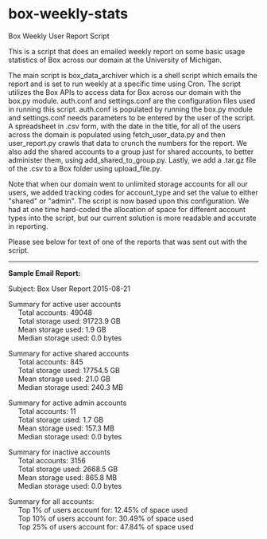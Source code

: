 # box-weekly-stats
Box Weekly User Report Script

This is a script that does an emailed weekly report on some basic usage statistics of Box across our domain at the University of Michigan.

The main script is box_data_archiver which is a shell script which emails the report and is set to run weekly at a specific time using Cron.  The script utilizes the Box APIs to access data for Box across our domain with the box.py module.  auth.conf and settings.conf are the configuration files used in running this script.  auth.conf is populated by running the box.py module and settings.conf needs parameters to be entered by the user of the script.  A spreadsheet in .csv form, with the date in the title, for all of the users across the domain is populated using fetch_user_data.py and then user_report.py crawls that data to crunch the numbers for the report.  We also add the shared accounts to a group just for shared accounts, to better administer them, using add_shared_to_group.py.  Lastly, we add a .tar.gz file of the .csv to a Box folder using upload_file.py.

Note that when our domain went to unlimited storage accounts for all our users, we added tracking codes for account_type and set the value to either "shared" or "admin".  The script is now based upon this configuration.  We had at one time hard-coded the allocation of space for different account types into the script, but our current solution is more readable and accurate in reporting.

Please see below for text of one of the reports that was sent out with the script.

-------

<b>Sample Email Report:</b><br>

Subject: Box User Report 2015-08-21

Summary for active user accounts<br>
        &nbsp;&nbsp;&nbsp;&nbsp;&nbsp;Total accounts: 49048<br>
        &nbsp;&nbsp;&nbsp;&nbsp;&nbsp;Total storage used: 91723.9 GB<br>
        &nbsp;&nbsp;&nbsp;&nbsp;&nbsp;Mean storage used: 1.9 GB<br>
        &nbsp;&nbsp;&nbsp;&nbsp;&nbsp;Median storage used: 0.0 bytes<br>

Summary for active shared accounts<br>
        &nbsp;&nbsp;&nbsp;&nbsp;&nbsp;Total accounts: 845<br>
        &nbsp;&nbsp;&nbsp;&nbsp;&nbsp;Total storage used: 17754.5 GB<br>
        &nbsp;&nbsp;&nbsp;&nbsp;&nbsp;Mean storage used: 21.0 GB<br>
        &nbsp;&nbsp;&nbsp;&nbsp;&nbsp;Median storage used: 240.3 MB<br>

Summary for active admin accounts<br>
        &nbsp;&nbsp;&nbsp;&nbsp;&nbsp;Total accounts: 11<br>
        &nbsp;&nbsp;&nbsp;&nbsp;&nbsp;Total storage used: 1.7 GB<br>
        &nbsp;&nbsp;&nbsp;&nbsp;&nbsp;Mean storage used: 157.3 MB<br>
        &nbsp;&nbsp;&nbsp;&nbsp;&nbsp;Median storage used: 0.0 bytes<br>

Summary for inactive accounts<br>
        &nbsp;&nbsp;&nbsp;&nbsp;&nbsp;Total accounts: 3156<br>
        &nbsp;&nbsp;&nbsp;&nbsp;&nbsp;Total storage used: 2668.5 GB<br>
        &nbsp;&nbsp;&nbsp;&nbsp;&nbsp;Mean storage used: 865.8 MB<br>
        &nbsp;&nbsp;&nbsp;&nbsp;&nbsp;Median storage used: 0.0 bytes<br>

Summary for all accounts:<br>
        &nbsp;&nbsp;&nbsp;&nbsp;&nbsp;Top 1% of users account for: 12.45% of space used<br>
        &nbsp;&nbsp;&nbsp;&nbsp;&nbsp;Top 10% of users account for: 30.49% of space used<br>
        &nbsp;&nbsp;&nbsp;&nbsp;&nbsp;Top 25% of users account for: 47.84% of space used<br>
